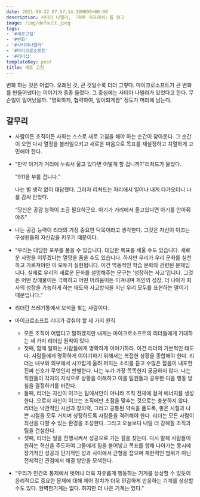 ```yaml
---
date: 2021-08-22 07:57:14.109000+00:00
description: 사티아 나델라, 『히트 리프레쉬』를 읽고
image: /img/default.jpeg
tags:
- '#새로고침'
- '#변화'
- '#사티아나델라'
- '#마이크로소프트'
- '#리더십'
templateKey: post
title: 새로 고침
---
```

변화 하는 것은 어렵다. 오래된 것, 큰 것일수록 더더 그렇다. 마이크로소프트가 큰 변화를 만들어냈다는 이야기가 종종 들렸다. 그 중심에는 사티아 나델라가 있었다고 한다. 무슨일이 일어났을까. "명확하게, 협력하여, 일이되게끔" 정도가 머리에 남는다.


## 갈무리

* 사람이든 조직이든 사회는 스스로 새로 고침을 해야 하는 순간이 찾아온다. 그 순간이 오면 다시 열정을 불러일으키고 새로운 마음으로 목표를 재설정하고 치열하게 고민해야 한다.
* “만약 아기가 거리에 누워서 울고 있다면 어떻게 할 겁니까?"리처드가 물었다.

  "911을 부를 겁니다.”

  나는 별 생각 없이 대답했다. 그러자 리처드는 자리에서 일어나 내게 다가오더니 나를 감싸 안았다.

  “당신은 공감 능력이 조금 필요하군요. 아기가 거리에서 울고있다면 아기를 안아줘야죠"
* 나는 공감 능력이 리더의 가장 중요한 덕목이라고 생각한다. 그것은 자신이 이끄는 구성원들의 자신감을 키우기 때문이다.
* “우리는 대담한 포부를 품을 수 있습니다. 대담한 목표를 세울 수도 있습니다. 새로운 사명을 이루겠다는 열망을 품을 수도 있습니다. 하지만 우리가 우리 문화를 실천하고 가르쳐야만 이 모두가 실현됩니다. 이건 역동적인 학습 문화와 관련된 문제입니다. 실제로 우리의 새로운 문화를 설명해주는 문구는 '성장하는 사고'입니다. 그것은 어떤 장애물이든 극복하고 어떤 어려움이든 이겨내며 개인의 성장, 더 나아가 회사의 성장을 가능하게 하는 태도와 사고방식을 지닌 우리 모두를 표현하는 말이기 때문입니다.”
* 리더란 쓰레기통에서 보석을 찾는 사람이다.
* 마이크로소프트 리더가 갖춰야 할 세 가지 원칙
	* 모든 조직이 어렵다고 말하겠지만 내게는 마이크로소프트의 리더들에게 기대하는 세 가지 리더십 원칙이 있다.
	* 첫째, 함께 일하는 사람들에게 명확하게 이야기하라. 이건 리더의 기본적인 태도다. 사람들에게 명확하게 이야기하기 위해서는 복잡한 상황을 종합해야 한다. 리더는 내부와 외부에서 시끄럽게 울려 퍼지는 소리를 듣고 수많은 잡음이 내포한 진짜 신호가 무엇인지 판별한다. 나는 누가 가장 똑똑한지 궁금하지 않다. 나는 직원들이 각자의 지식으로 상황을 이해하고 이를 팀원들과 공유한 다음 행동 방침을 결정하기를 바란다.
	* 둘째, 리더는 자신이 이끄는 팀에서만이 아니라 조직 전체에 걸쳐 에너지를 생성한다. 오로지 자신이 이끄는 조직에만 초점을 맞추는 것으로는 충분하지 않다. 리더는 낙관적인 시선과 창의력, 그리고 공통된 약속을 품도록, 좋은 시절과 나쁜 시절을 모두 거치며 성장하도록 사람들을 격려해야 한다. 리더는 모든 사람이 최선을 다할 수 있는 환경을 조성한다. 그리고 오늘보다 내일 더 강해질 조직과 팀을 건설한다.
	* 셋째, 리더는 일을 진행시켜서 성공으로 가는 길을 찾는다. 다시 말해 사람들이 원하는 혁신을 주도하여 그들에게 힘을 불어넣고 목표를 향해 나아가는 동시에 장기적인 성공과 단기적인 성과 사이에서 균형을 잡으며 제한적인 범위가 아닌 전체적인 관점에서 해결 방안을 모색한다.
* “우리가 인간의 통제에서 벗어나 더욱 자유롭게 행동하는 기계를 상상할 수 있듯이 윤리적으로 중요한 문제에 대해 제어 장치가 더욱 민감하게 반응하는 기계를 상상할 수도 있다. 완벽한기계는 없다. 하지만 더 나은 기계는 있다."